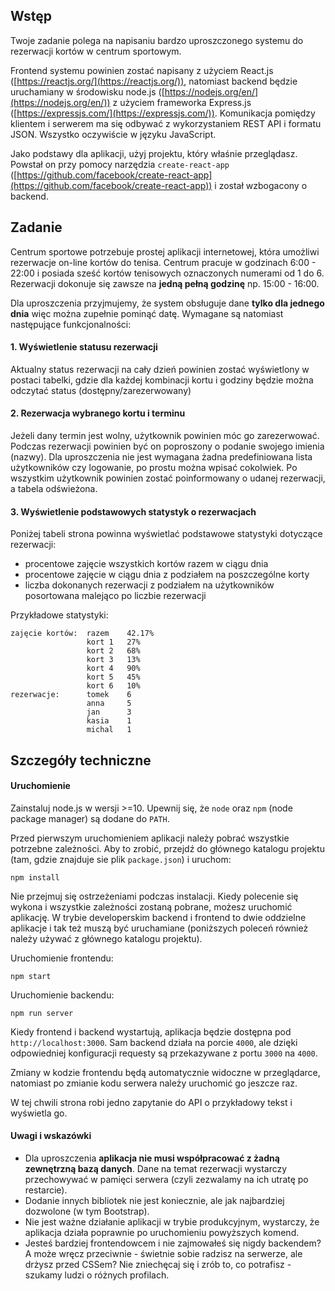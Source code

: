 ## Wstęp

Twoje zadanie polega na napisaniu bardzo uproszczonego systemu do rezerwacji kortów w centrum sportowym.

Frontend systemu powinien zostać napisany z użyciem React.js ([https://reactjs.org/](https://reactjs.org/)),
natomiast backend będzie uruchamiany w środowisku node.js ([https://nodejs.org/en/](https://nodejs.org/en/)) 
z użyciem frameworka Express.js ([https://expressjs.com/](https://expressjs.com/)). Komunikacja pomiędzy klientem
i serwerem ma się odbywać z wykorzystaniem REST API i formatu JSON. Wszystko oczywiście w języku 
JavaScript.

Jako podstawy dla aplikacji, użyj projektu, który właśnie przeglądasz.
Powstał on przy pomocy narzędzia `create-react-app` ([https://github.com/facebook/create-react-app](https://github.com/facebook/create-react-app)) 
i został wzbogacony o backend.

## Zadanie

Centrum sportowe potrzebuje prostej aplikacji internetowej, która umożliwi rezerwacje on-line kortów do tenisa.
Centrum pracuje w godzinach 6:00 - 22:00 i posiada sześć kortów tenisowych oznaczonych numerami od 1 do 6. Rezerwacji dokonuje 
się zawsze na **jedną pełną godzinę** np. 15:00 - 16:00.

Dla uproszczenia przyjmujemy, że system obsługuje dane **tylko dla jednego dnia** więc można zupełnie pominąć datę.
Wymagane są natomiast następujące funkcjonalności:

#### 1. Wyświetlenie statusu rezerwacji

Aktualny status rezerwacji na cały dzień powinien zostać wyświetlony w postaci tabelki, gdzie dla każdej kombinacji 
kortu i godziny będzie można odczytać status (dostępny/zarezerwowany)

#### 2. Rezerwacja wybranego kortu i terminu

Jeżeli dany termin jest wolny, użytkownik powinien móc go zarezerwować. Podczas rezerwacji powinien być on 
poproszony o podanie swojego imienia (nazwy). Dla uproszczenia nie jest wymagana żadna 
predefiniowana lista użytkowników czy logowanie, po prostu można wpisać cokolwiek.
Po wszystkim użytkownik powinien zostać poinformowany o udanej rezerwacji, a tabela odświeżona.  

#### 3. Wyświetlenie podstawowych statystyk o rezerwacjach

Poniżej tabeli strona powinna wyświetlać podstawowe statystyki dotyczące rezerwacji:
- procentowe zajęcie wszystkich kortów razem w ciągu dnia
- procentowe zajęcie w ciągu dnia z podziałem na poszczególne korty
- liczba dokonanych rezerwacji z podziałem na użytkowników posortowana malejąco po liczbie rezerwacji

Przykładowe statystyki:
```
zajęcie kortów:  razem    42.17%
                 kort 1   27%
                 kort 2   68%
                 kort 3   13%
                 kort 4   90%
                 kort 5   45%
                 kort 6   10%
rezerwacje:      tomek    6
                 anna     5
                 jan      3
                 kasia    1
                 michal   1
```

## Szczegóły techniczne

#### Uruchomienie

Zainstaluj node.js w wersji >=10. Upewnij się, że `node` oraz `npm` (node package manager) są dodane do `PATH`. 

Przed pierwszym uruchomieniem aplikacji należy pobrać wszystkie potrzebne zależności. Aby to zrobić, przejdź
do głównego katalogu projektu (tam, gdzie znajduje sie plik `package.json`) i uruchom:
```
npm install
```
Nie przejmuj się ostrzeżeniami podczas instalacji. Kiedy polecenie się wykona i  wszystkie zależności zostaną pobrane, możesz uruchomić aplikację. 
W trybie developerskim backend i frontend to dwie oddzielne aplikacje i tak też muszą być uruchamiane
(poniższych poleceń również należy używać z głównego katalogu projektu).

Uruchomienie frontendu:

```
npm start
```

Uruchomienie backendu:
```
npm run server
```

Kiedy frontend i backend wystartują, aplikacja będzie dostępna pod `http://localhost:3000`. Sam backend działa
na porcie `4000`, ale dzięki odpowiedniej konfiguracji requesty są przekazywane z portu `3000` na `4000`.

Zmiany w kodzie frontendu będą automatycznie widoczne w przeglądarce, natomiast po zmianie kodu serwera 
należy uruchomić go jeszcze raz.

W tej chwili strona robi jedno zapytanie do API o przykładowy tekst i wyświetla go.

#### Uwagi i wskazówki

* Dla uproszczenia **aplikacja nie musi współpracować z żadną zewnętrzną bazą danych**. Dane na temat rezerwacji wystarczy przechowywać
w pamięci serwera (czyli zezwalamy na ich utratę po restarcie).
* Dodanie innych bibliotek nie jest koniecznie, ale jak najbardziej dozwolone (w tym Bootstrap).
* Nie jest ważne działanie aplikacji w trybie produkcyjnym, wystarczy,
że aplikacja działa poprawnie po uruchomieniu powyższych komend.
* Jesteś bardziej frontendowcem i nie zajmowałeś się nigdy backendem? A może wręcz przeciwnie -
świetnie sobie radzisz na serwerze, ale drżysz przed CSSem?
Nie zniechęcaj się i zrób to, co potrafisz - szukamy ludzi o różnych profilach. 
